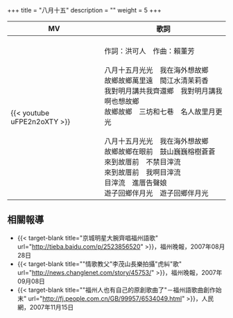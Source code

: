 +++
title = "八月十五"
description = ""
weight = 5
+++

MV  | 歌詞  
--------------|-------
{{< youtube uFPE2n2oXTY >}}|<br/> 作詞：洪可人　作曲：賴董芳<br/><br/>八月十五月光光　我在海外想故鄉<br/>故鄉故鄉萬里遠　閩江水清茉莉香<br/>我對明月講共我齊還鄉　我對明月講我啊也想故鄉<br/>故鄉故鄉　三坊和七巷　名人故里月更光<br/><br/>八月十五月光光　我在海外想故鄉<br/>故鄉故鄉在眼前　鼓山巍巍榕樹蒼蒼<br/>來到故厝前　不禁目滓流<br/>來到故厝前　我啊目滓流<br/>目滓流　進厝告聲娘<br/>遊子回鄉伴月光　遊子回鄉伴月光

## 相關報導
* {{< target-blank title="京城明星大腕齊唱福州語歌" url="http://tieba.baidu.com/p/2523856520" >}}，福州晚報，2007年08月28日
* {{< target-blank title="\"情歌教父\"李茂山長樂拍攝\"虎糾\"歌" url="http://news.changlenet.com/story/45753/" >}}，福州晚報，2007年09月08日
* {{< target-blank title="\"福州人也有自己的原創歌曲了\"－福州語歌曲創作始末" url="http://fj.people.com.cn/GB/99957/6534049.html" >}}，人民網，2007年11月15日



